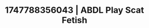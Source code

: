 ---
categories:
- Midnight fantasy
- Spiritual kink
- Erotic curves
- Soft domination
- Whispers of pleasure
image: /assets/images/1747788356043.jpg
layout: post
seo:
  description: Featured content with sensual ABDL Play, Scat Fetish. HD images available.
  keywords: ABDL Play, Scat Fetish
  og_image: /assets/images/1747788356043.jpg
  schema_type: VisualArtwork
tags:
- ABDL Play
- Scat Fetish
- '#1747788356043'
title: 1747788356043 | ABDL Play Scat Fetish
---
